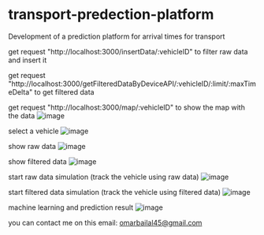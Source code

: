 # transport-predection-platform
Development of a prediction platform for arrival times for transport

get request "http://localhost:3000/insertData/:vehicleID" to filter raw data and insert it 


get request "http://localhost:3000/getFilteredDataByDeviceAPI/:vehicleID/:limit/:maxTimeDelta" to get filtered data


get request "http://localhost:3000/map/:vehicleID" to show the map with the data
![image](https://user-images.githubusercontent.com/52482256/155148683-7ca6055a-1776-4dc3-b13b-2ba86d8d5fb0.png)


select a vehicle
![image](https://user-images.githubusercontent.com/52482256/155148759-1fe79cfc-9d4c-410b-a6b7-0ebc2cd410d0.png)


show raw data
![image](https://user-images.githubusercontent.com/52482256/155150077-4ab1faff-0dc9-428c-9081-ee3c52301f1c.png)


show filtered data
![image](https://user-images.githubusercontent.com/52482256/155148907-f181b5a9-b920-4959-92cc-fa050b6a269b.png)


start raw data simulation (track the vehicle using raw data)
![image](https://user-images.githubusercontent.com/52482256/155148988-894898dc-d6b9-43ea-9d04-a22e890375be.png)


start filtered data simulation (track the vehicle using filtered data)
![image](https://user-images.githubusercontent.com/52482256/155149379-aa3d9829-4ace-4d19-aa11-a171a96b4c37.png)


machine learning and prediction result
![image](https://user-images.githubusercontent.com/52482256/155149577-ead38c4c-36b8-4433-9f12-2ebc03ffd4db.png)



you can contact me on this email: omarbailal45@gmail.com

